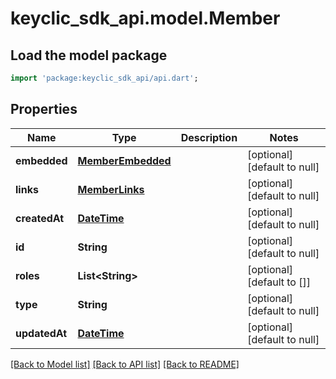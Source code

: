 # keyclic_sdk_api.model.Member

## Load the model package
```dart
import 'package:keyclic_sdk_api/api.dart';
```

## Properties
Name | Type | Description | Notes
------------ | ------------- | ------------- | -------------
**embedded** | [**MemberEmbedded**](MemberEmbedded.md) |  | [optional] [default to null]
**links** | [**MemberLinks**](MemberLinks.md) |  | [optional] [default to null]
**createdAt** | [**DateTime**](DateTime.md) |  | [optional] [default to null]
**id** | **String** |  | [optional] [default to null]
**roles** | **List&lt;String&gt;** |  | [optional] [default to []]
**type** | **String** |  | [optional] [default to null]
**updatedAt** | [**DateTime**](DateTime.md) |  | [optional] [default to null]

[[Back to Model list]](../README.md#documentation-for-models) [[Back to API list]](../README.md#documentation-for-api-endpoints) [[Back to README]](../README.md)


